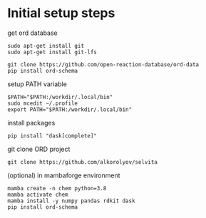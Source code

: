 # Initial setup steps

get ord database
```
sudo apt-get install git
sudo apt-get install git-lfs

git clone https://github.com/open-reaction-database/ord-data
pip install ord-schema
```

setup PATH variable
```
$PATH="$PATH:/workdir/.local/bin"
sudo mcedit ~/.profile
export PATH="$PATH:/workdir/.local/bin"
```

install packages
```
pip install "dask[complete]"
```

git clone ORD project
```
git clone https://github.com/alkorolyov/selvita
```


(optional) in mambaforge environment
```
mamba create -n chem python=3.8
mamba activate chem
mamba install -y numpy pandas rdkit dask
pip install ord-schema
```

